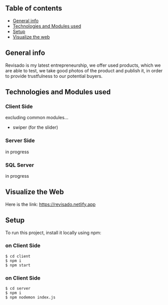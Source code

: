 ## Table of contents
* [General info](#general-info)
* [Technologies and Modules used](#technologies-and-modules-used)
* [Setup](#setup)
* [Visualize the web](#visualize-the-web)

## General info
Revisado is my latest entrepreneurship, we offer used products, which we are able to test, we take good photos of the product and publish it, in order to provide trustfulness to our potential buyers.
	
## Technologies and Modules used
### Client Side
excluding common modules...
- swiper (for the slider)

### Server Side
in progress

### SQL Server
in progress
	
## Visualize the Web

Here is the link: https://revisado.netlify.app
	
## Setup
To run this project, install it locally using npm:

### on Client Side
```
$ cd client
$ npm i
$ npm start
```

### on Client Side
```
$ cd server
$ npm i
$ npm nodemon index.js
```

